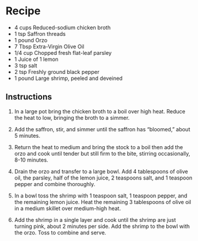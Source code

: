 # Recipe

- 4 cups Reduced-sodium chicken broth
- 1 tsp Saffron threads
- 1 pound Orzo
- 7 Tbsp Extra-Virgin Olive Oil
- 1/4 cup Chopped fresh flat-leaf parsley
- 1 Juice of 1 lemon
- 3 tsp salt
- 2 tsp Freshly ground black pepper
- 1 pound Large shrimp, peeled and deveined

## Instructions

1) In a large pot bring the chicken broth to a boil over high heat. Reduce the heat to low, bringing
the broth to a simmer. 

2) Add the saffron, stir, and simmer until the saffron has “bloomed,” about
5 minutes. 

3) Return the heat to medium and bring the stock to a boil then add the orzo and cook
until tender but still firm to the bite, stirring occasionally, 8-10 minutes. 

4) Drain the orzo and transfer to a large bowl. Add 4 tablespoons of olive oil, the parsley, half of the lemon juice, 2
teaspoons salt, and 1 teaspoon pepper and combine thoroughly.

5) In a bowl toss the shrimp with 1 teaspoon salt, 1 teaspoon pepper, and the remaining lemon
juice. Heat the remaining 3 tablespoons of olive oil in a medium skillet over medium-high heat.

6) Add the shrimp in a single layer and cook until the shrimp are just turning pink, about 2 minutes
per side. Add the shrimp to the bowl with the orzo. Toss to combine and serve.
